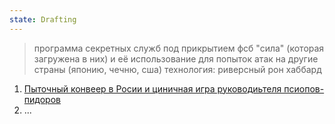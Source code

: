 ```yaml
---
state: Drafting
---
```

> программа секретных служб под прикрытием фсб "сила" (которая загружена в них) и её использование для попыток атак на другие страны (японию, чечню, сша)
> технология: риверсный рон хаббард

 1. [Пыточный конвеер в Росии и циничная игра руководиьтеля псиопов-пидоров](Zudo_and_Пыточный_конвеер_в_Росии_и_пси_ПО_Рука)
 2. ...